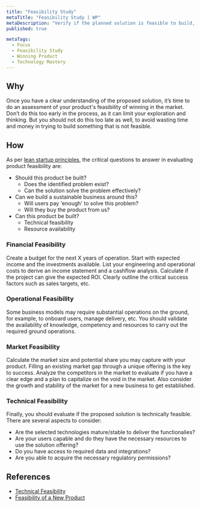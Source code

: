 ```yaml
---
title: "Feasibility Study"
metaTitle: "Feasibility Study | WP"
metaDescription: "Verify if the planned solution is feasible to build, operate and gain market traction with resources available to you."
published: true

metaTags:
  - Focus
  - Feasibility Study
  - Winning Product
  - Technology Mastery
---
```


## Why

Once you have a clear understanding of the proposed solution, it’s time to do an assessment of your product's feasibility of winning in the market. Don’t do this too early in the process, as it can limit your exploration and thinking. But you should not do this too late as well, to avoid wasting time and money in trying to build something that is not feasible.

## How

As per [lean startup principles](http://theleanstartup.com/principles), the critical questions to answer in evaluating product feasibility are:

- Should this product be built?
  - Does the identified problem exist?
  - Can the solution solve the problem effectively?
- Can we build a sustainable business around this?
  - Will users pay 'enough' to solve this problem?
  - Will they buy the product from us?
- Can this product be built?
  - Technical feasibility
  - Resource availability

### Financial Feasibility

Create a budget for the next X years of operation. Start with expected income and the investments available. List your engineering and operational costs to derive an income statement and a cashflow analysis. Calculate if the project can give the expected ROI. Clearly outline the critical success factors such as sales targets, etc.

### Operational Feasibility

Some business models may require substantial operations on the ground, for example, to onboard users, manage delivery, etc. You should validate the availability of knowledge, competency and resources to carry out the required ground operations.

### Market Feasibility

Calculate the market size and potential share you may capture with your product. Filling an existing market gap through a unique offering is the key to success. Analyze the competitors in the market to evaluate if you have a clear edge and a plan to capitalize on the void in the market. Also consider the growth and stability of the market for a new business to get established.

### Technical Feasibility

Finally, you should evaluate if the proposed solution is technically feasible. There are several aspects to consider:

- Are the selected technologies mature/stable to deliver the functionalies?
- Are your users capable and do they have the necessary resources to use the solution offering?
- Do you have access to required data and integrations?
- Are you able to acquire the necessary regulatory permissions?

## References

- [Technical Feasibility](https://www.simplilearn.com/feasibility-study-article)
- [Feasibility of a New Product](https://www.npd-solutions.com/feasibility.html)
